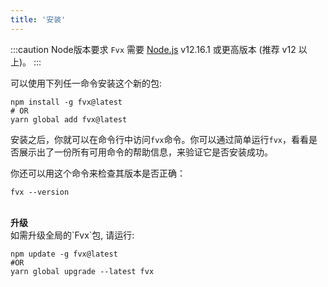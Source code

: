 ```yaml
---
title: '安装'
---
```


:::caution Node版本要求 
`Fvx` 需要 [Node.js](https://nodejs.org/en/) v12.16.1 或更高版本 (推荐 v12 以上)。
:::

可以使用下列任一命令安装这个新的包:

```shell
npm install -g fvx@latest
# OR 
yarn global add fvx@latest
```

安装之后，你就可以在命令行中访问`fvx`命令。你可以通过简单运行`fvx`，看看是否展示出了一份所有可用命令的帮助信息，来验证它是否安装成功。

你还可以用这个命令来检查其版本是否正确：

```shell
fvx --version
```

<br/>
<strong>升级</strong>
<br/>
如需升级全局的`Fvx`包, 请运行:

```shell
npm update -g fvx@latest
#OR
yarn global upgrade --latest fvx
```
